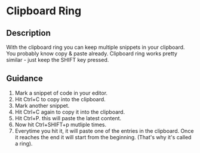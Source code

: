 
# Clipboard Ring

## Description
With the clipboard ring you can keep multiple snippets in your clipboard. You probably know copy & paste already. Clipboard ring works pretty similar - just keep the SHIFT key pressed.

## Guidance
1. Mark a snippet of code in your editor.
1. Hit Ctrl+C to copy into the clipboard. 
1. Mark another snippet. 
1. Hit Ctrl+C again to copy it into the clipboard.
1. Hit Ctrl+P. this will paste the latest content.
1. Now hit Ctrl+SHIFT+p mutliple times. 
1. Everytime you hit it, it will paste one of the entries in the clipboard. Once it reaches the end it will start from the beginning. (That's why it's called a ring).